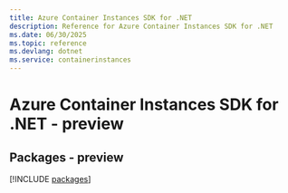 ```yaml
---
title: Azure Container Instances SDK for .NET
description: Reference for Azure Container Instances SDK for .NET
ms.date: 06/30/2025
ms.topic: reference
ms.devlang: dotnet
ms.service: containerinstances
---
```

# Azure Container Instances SDK for .NET - preview
## Packages - preview
[!INCLUDE [packages](container-instances-index.md)]